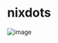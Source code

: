 # nixdots
![image](https://github.com/user-attachments/assets/d7977429-84f7-4214-9acd-94aec451f670)
